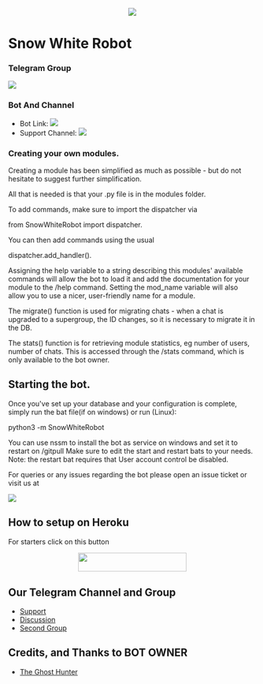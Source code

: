 <p align="center">
  <img src="https://telegra.ph/file/701d8f34a35df3fb95524.jpg">
</p>

# Snow White Robot

### Telegram Group
<p align="left">
<a href="https://t.me/snow_white_support" alt="Telegram!"> <img src="https://aleen42.github.io/badges/src/telegram.svg" /> </a>

### Bot And Channel 
* Bot Link:  <a href="http://t.me/SnowWhiteRoBot" alt="SnowWhiteRoBot"> <img src="https://img.shields.io/badge/%F0%9F%A4%96%20-snowwhitrerobot-blue" /> </a>
* Support Channel: <a  href="https://t.me/robot_snow_white" alt="Help Centre Logs"> <img  src="https://img.shields.io/badge/%F0%9F%92%A1-snowwhite%20Log%20Channel-9cf" /> </a>

### Creating your own modules.

Creating a module has been simplified as much as possible - but do not hesitate to suggest further simplification.

All that is needed is that your .py file is in the modules folder.

To add commands, make sure to import the dispatcher via

from SnowWhiteRobot import dispatcher.

You can then add commands using the usual

dispatcher.add_handler().

Assigning the help variable to a string describing this modules' available
commands will allow the bot to load it and add the documentation for
your module to the /help command. Setting the mod_name variable will also allow you to use a nicer, user-friendly name for a module.

The migrate() function is used for migrating chats - when a chat is upgraded to a supergroup, the ID changes, so 
it is necessary to migrate it in the DB.

The stats() function is for retrieving module statistics, eg number of users, number of chats. This is accessed 
through the /stats command, which is only available to the bot owner.

## Starting the bot.

Once you've set up your database and your configuration is complete, simply run the bat file(if on windows) or run (Linux):

python3 -m SnowWhiteRobot

You can use nssm to install the bot as service on windows and set it to restart on /gitpull 
Make sure to edit the start and restart bats to your needs. 
Note: the restart bat requires that User account control be disabled.

For queries or any issues regarding the bot please open an issue ticket or visit us at <p align="left">
<a href="https://t.me/snow_white_support" alt="Telegram!"> <img src="https://aleen42.github.io/badges/src/telegram.svg" /> </a>

## How to setup on Heroku 
For starters click on this button 

<p align="center"><a href="https://heroku.com/deploy?template=https://github.com/HuntingBots/SnowWhiteRobot"> <img src="https://img.shields.io/badge/Deploy%20To%20Heroku-black?style=for-the-badge&logo=heroku" width="220" height="38.45"/></a></p>


## Our Telegram Channel and Group

* [Support](https://telegram.dog/snow_white_support)
* [Discussion](https://telegram.dog/helpcentrebot1)
* [Second Group](https://telegram.dog/fire_world_entertainment)

## Credits, and Thanks to BOT OWNER
* [The Ghost Hunter](https://telegram.dog/The_Ghost_Hunter)
